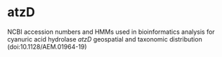# atzD
NCBI accession numbers and HMMs used in bioinformatics analysis for cyanuric acid hydrolase *atzD* geospatial and taxonomic distribution (doi:10.1128/AEM.01964-19)
